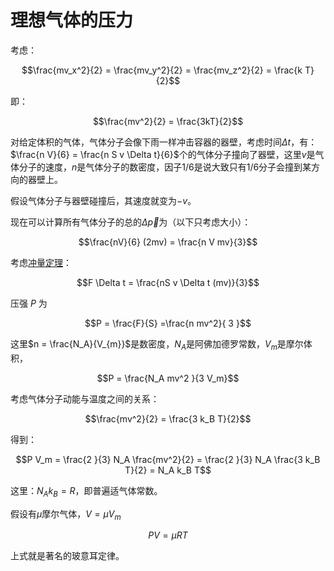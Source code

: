 # 理想气体的压力

考虑：

$$\frac{mv_x^2}{2} = \frac{mv_y^2}{2} = \frac{mv_z^2}{2} = \frac{k T}{2}$$

即：

$$\frac{mv^2}{2} = \frac{3kT}{2}$$

对给定体积的气体，气体分子会像下雨一样冲击容器的器壁，考虑时间$\Delta t$，有：$\frac{n V}{6} = \frac{n S v \Delta t}{6}$个的气体分子撞向了器壁，这里$v$是气体分子的速度，$n$是气体分子的数密度，因子1/6是说大致只有1/6分子会撞到某方向的器壁上。

假设气体分子与器壁碰撞后，其速度就变为$-v$。

现在可以计算所有气体分子的总的$\Delta \vec p$为（以下只考虑大小）：

$$\frac{nV}{6} (2mv) = \frac{n V mv}{3}$$

考虑[冲量定理](https://github.com/jiyanjiang/My_Physics_Book/blob/main/Mechanics/Impulse.md)：

$$F \Delta t = \frac{nS v \Delta t (mv)}{3}$$

压强 $P$ 为

$$P = \frac{F}{S} =\frac{n mv^2}{ 3 }$$

这里$n = \frac{N_A}{V_{m}}$是数密度，$N_A$是阿佛加德罗常数，$V_m$是摩尔体积，

$$P = \frac{N_A mv^2 }{3 V_m}$$

考虑气体分子动能与温度之间的关系：

$$\frac{mv^2}{2} = \frac{3 k_B T}{2}$$

得到：

$$P V_m = \frac{2 }{3} N_A \frac{mv^2}{2} = \frac{2 }{3} N_A  \frac{3 k_B T}{2} = N_A k_B T$$

这里：$N_A k_B = R$，即普遍适气体常数。

假设有$\mu$摩尔气体，$V = \mu V_m$

$$PV = \mu RT$$

上式就是著名的玻意耳定律。
